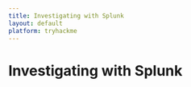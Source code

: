 ```yaml
---
title: Investigating with Splunk
layout: default
platform: tryhackme
---
```


# Investigating with Splunk

